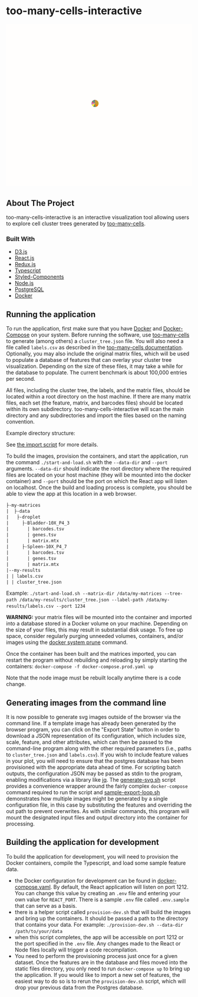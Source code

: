 # too-many-cells-interactive
![](screenshot.gif)

## About The Project

too-many-cells-interactive is an interactive visualization tool allowing users to explore cell cluster trees generated by [too-many-cells](https://github.com/GregorySchwartz/too-many-cells). 

### Built With

* [D3.js](https://d3js.org/)
* [React.js](https://reactjs.org/)
* [Redux.js](https://redux.js.org/)
* [Typescript](https://www.typescriptlang.org/)
* [Styled-Components](https://styled-components.com/)
* [Node.js](https://nodejs.org/en/)
* [PostgreSQL](https://www.postgresql.org/)
* [Docker](https://www.docker.com/)


## Running the application

To run the application, first make sure that you have [Docker](https://www.docker.com/) and [Docker-Compose](https://docs.docker.com/compose/install/) on your system. Before running the software, use [too-many-cells](https://github.com/GregorySchwartz/too-many-cells) to generate (among others) a `cluster_tree.json` file. You will also need a file called `labels.csv` as described in the [too-many-cells documentation](https://gregoryschwartz.github.io/too-many-cells/#:~:text=labels.csv). Optionally, you may also include the original matrix files, which will be used to populate a database of features that can overlay your cluster tree visualization. Depending on the size of these files, it may take a while for the database to populate. The current benchmark is about 100,000 entries per second.

All files, including the cluster tree, the labels, and the matrix files, should be located within a root directory on the host machine. If there are many matrix files, each set (the feature, matrix, and barcodes files) should be located within its own subdirectory. too-many-cells-interactive will scan the main directory and any subdirectories and import the files based on the naming convention. 

Example directory structure:


See [the import script](./node/import-matrix.py) for more details.

To build the images, provision the containers, and start the application, run the command `./start-and-load.sh` with the `--data-dir` and `--port` arguments. `--data-dir` should indicate the root directory where the required files are located on your host machine (they will be mounted into the docker container) and `--port` should be the port on which the React app will listen on localhost. Once the build and loading process is complete, you should be able to view the app at this location in a web browser.

```
├-my-matrices
|  ├-data
|   ├-droplet
|     ├-Bladder-10X_P4_3
|       | barcodes.tsv
|       | genes.tsv
|       | matrix.mtx
|     ├-Spleen-10X_P4_7
|       | barcodes.tsv
|       | genes.tsv
|       | matrix.mtx   
|--my-results
| | labels.csv
| | cluster_tree.json
```


Example: `./start-and-load.sh --matrix-dir /data/my-matrices --tree-path /data/my-results/cluster_tree.json --label-path /data/my-results/labels.csv --port 1234` 

**WARNING:** your matrix files will be mounted into the container and imported into a database stored in a Docker volume on your machine. Depending on the size of your files, this may result in substantial disk usage. To free up space, consider regularly purging unneeded volumes, containers, and/or images using the [docker system prune](https://docs.docker.com/engine/reference/commandline/system_prune/) command.

Once the container has been built and the matrices imported, you can restart the program without rebuilding and reloading by simply starting the containers: `docker-compose -f docker-compose.prod.yaml up` 


Note that the node image must be rebuilt locally anytime there is a code change.

## Generating images from the command line

It is now possible to generate svg images outside of the browser via the command line. If a template image has already been generated by the browser program, you can click on the "Export State" button in order to download a JSON representation of its configuration, which includes size, scale, feature, and other attributes, which can then be passed to the command-line program along with the other required parameters (i.e., paths to `cluster_tree.json` and `labels.csv`). If you wish to include feature values in your plot, you will need to ensure that the postgres database has been provisioned with the appropriate data ahead of time. For scripting batch outputs, the configuration JSON may be passed as stdin to the program, enabling modifications via a library like [jq](https://stedolan.github.io/jq/manual/). The [generate-svg.sh](generate-svg.sh) script provides a convenience wrapper around the fairly complex `docker-compose` command required to run the script and [sample-export-loop.sh](sample-export-loop.sh) demonstrates how multiple images might be generated by a single configuration file, in this case by substituting the features and overriding the out path to prevent overwrites. As with similar commands, this program will mount the designated input files and output directory into the container for processing.  

## Building the application for development

To build the application for development, you will need to provision the Docker containers, compile the Typescript, and load some sample feature data. 
  - the Docker configuration for development can be found in [docker-compose.yaml](./docker-compose.yaml). By default, the React application will listen on port 1212. You can change this value by creating an `.env` file and entering your own value for `REACT_PORT`. There is a sample `.env` file called `.env.sample` that can serve as a basis.
  - there is a helper script called `provision-dev.sh` that will build the images and bring up the containers. It should be passed a path to the directory that contains your data. For example: `./provision-dev.sh --data-dir /path/to/your/data`
  - when this script completes, the app will be accessible on port 1212 or the port specified in the `.env` file. Any changes made to the React or Node files locally will trigger a code recompilation.
  - You need to perform the provisioning process just once for a given dataset. Once the features are in the database and files moved into the static files directory, you only need to run `docker-compose up` to bring up the application. If you would like to import a new set of features, the easiest way to do so is to rerun the `provision-dev.sh` script, which will drop your previous data from the Postgres database.
